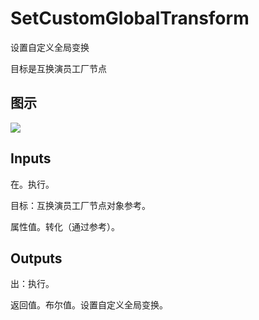 # SetCustomGlobalTransform

设置自定义全局变换

目标是互换演员工厂节点

## 图示

![]($-20221218-19312280.png)

## Inputs

在。执行。

目标：互换演员工厂节点对象参考。

属性值。转化（通过参考）。  

## Outputs

出：执行。

返回值。布尔值。设置自定义全局变换。
